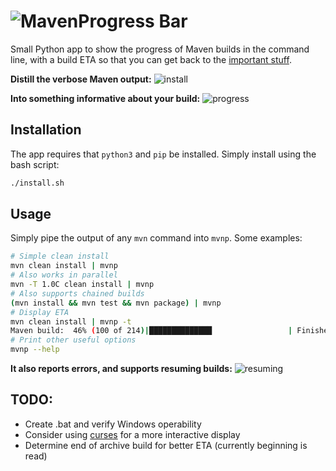 # ![Maven](https://i.imgur.com/MaAla7t.png)Progress Bar 

Small Python app to show the progress of Maven builds in the command line, with a build ETA so that you can get back to
the [important stuff](https://xkcd.com/303/).

**Distill the verbose Maven output:**
![install](https://thumbs.gfycat.com/EnchantedDeafeningKestrel-size_restricted.gif)

**Into something informative about your build:**
![progress](https://thumbs.gfycat.com/ZigzagAthleticCusimanse-size_restricted.gif)

## Installation

The app requires that `python3` and `pip` be installed. Simply install using the bash script:
```bash
./install.sh
```

## Usage

Simply pipe the output of any `mvn` command into `mvnp`. Some examples:

```bash
# Simple clean install
mvn clean install | mvnp
# Also works in parallel
mvn -T 1.0C clean install | mvnp
# Also supports chained builds
(mvn install && mvn test && mvn package) | mvnp
# Display ETA
mvn clean install | mvnp -t
Maven build:  46% (100 of 214)|██████████████                 | Finishes: 2018-05-07 10:17:14
# Print other useful options
mvnp --help
```

**It also reports errors, and supports resuming builds:**
![resuming](https://thumbs.gfycat.com/FocusedIdenticalCirriped-size_restricted.gif)

## TODO:
- Create .bat and verify Windows operability
- Consider using [curses](https://docs.python.org/3/howto/curses.html) for a more interactive display
- Determine end of archive build for better ETA (currently beginning is read)
